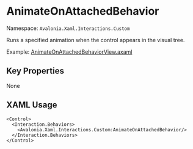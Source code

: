 # AnimateOnAttachedBehavior

Namespace: `Avalonia.Xaml.Interactions.Custom`

Runs a specified animation when the control appears in the visual tree.

Example: [AnimateOnAttachedBehaviorView.axaml](samples/BehaviorsTestApplication/Views/Pages/AnimateOnAttachedBehaviorView.axaml)

## Key Properties
None

## XAML Usage
```xaml
<Control>
  <Interaction.Behaviors>
    <Avalonia.Xaml.Interactions.Custom:AnimateOnAttachedBehavior/>
  </Interaction.Behaviors>
</Control>
```
